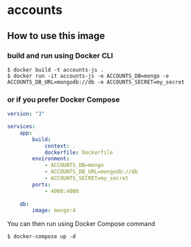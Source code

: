 # accounts

## How to use this image

### build and run using Docker CLI

```console
$ docker build -t accounts-js .
$ docker run -it accounts-js -e ACCOUNTS_DB=mongo -e ACCOUNTS_DB_URL=mongodb://db -e ACCOUNTS_SECRET=my_secret
```

### or if you prefer Docker Compose

```yml
version: "3"

services:
    app:
        build:
            context: .
            dockerfile: Dockerfile
        environment:
            - ACCOUNTS_DB=mongo
            - ACCOUNTS_DB_URL=mongodb://db
            - ACCOUNTS_SECRET=my_secret
        ports:
            - 4000:4000
        
    db:
        image: mongo:4
```

You can then run using Docker Compose command

```console
$ docker-compose up -d
```
